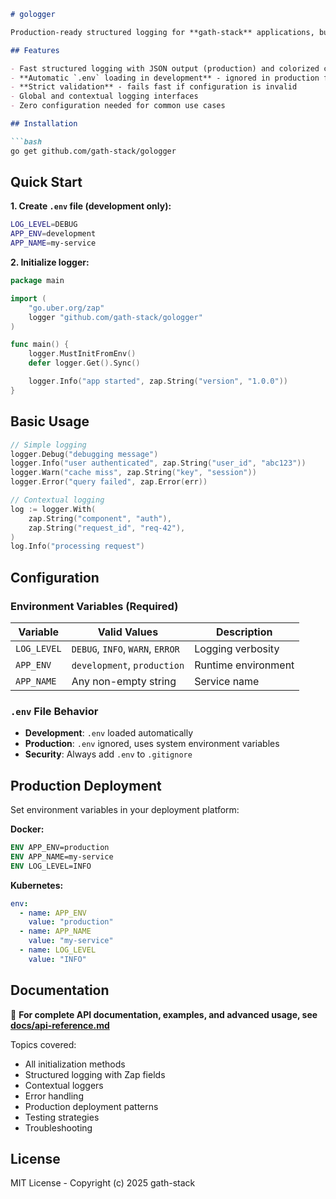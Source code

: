 ```markdown
# gologger

Production-ready structured logging for **gath-stack** applications, built on [Uber's zap](https://github.com/uber-go/zap).

## Features

- Fast structured logging with JSON output (production) and colorized console (development)
- **Automatic `.env` loading in development** - ignored in production for security
- **Strict validation** - fails fast if configuration is invalid
- Global and contextual logging interfaces
- Zero configuration needed for common use cases

## Installation

```bash
go get github.com/gath-stack/gologger
```

## Quick Start

**1. Create `.env` file (development only):**

```bash
LOG_LEVEL=DEBUG
APP_ENV=development
APP_NAME=my-service
```

**2. Initialize logger:**

```go
package main

import (
    "go.uber.org/zap"
    logger "github.com/gath-stack/gologger"
)

func main() {
    logger.MustInitFromEnv()
    defer logger.Get().Sync()

    logger.Info("app started", zap.String("version", "1.0.0"))
}
```

## Basic Usage

```go
// Simple logging
logger.Debug("debugging message")
logger.Info("user authenticated", zap.String("user_id", "abc123"))
logger.Warn("cache miss", zap.String("key", "session"))
logger.Error("query failed", zap.Error(err))

// Contextual logging
log := logger.With(
    zap.String("component", "auth"),
    zap.String("request_id", "req-42"),
)
log.Info("processing request")
```

## Configuration

### Environment Variables (Required)

| Variable    | Valid Values                    | Description           |
|-------------|--------------------------------|----------------------|
| `LOG_LEVEL` | `DEBUG`, `INFO`, `WARN`, `ERROR` | Logging verbosity    |
| `APP_ENV`   | `development`, `production`     | Runtime environment  |
| `APP_NAME`  | Any non-empty string           | Service name         |

### `.env` File Behavior

- **Development**: `.env` loaded automatically
- **Production**: `.env` ignored, uses system environment variables
- **Security**: Always add `.env` to `.gitignore`

## Production Deployment

Set environment variables in your deployment platform:

**Docker:**
```dockerfile
ENV APP_ENV=production
ENV APP_NAME=my-service
ENV LOG_LEVEL=INFO
```

**Kubernetes:**
```yaml
env:
  - name: APP_ENV
    value: "production"
  - name: APP_NAME
    value: "my-service"
  - name: LOG_LEVEL
    value: "INFO"
```

## Documentation

📖 **For complete API documentation, examples, and advanced usage, see [docs/api-reference.md](docs/api-reference.md)**

Topics covered:
- All initialization methods
- Structured logging with Zap fields
- Contextual loggers
- Error handling
- Production deployment patterns
- Testing strategies
- Troubleshooting

## License

MIT License - Copyright (c) 2025 gath-stack
```